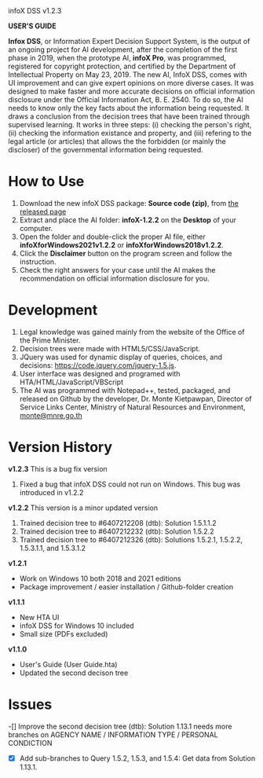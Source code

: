 <div id="g"></div>infoX DSS v1.2.3

**USER'S GUIDE**

**Infox DSS**, or Information Expert Decision Support System, is the output of an ongoing project for AI development, after the completion of the first phase in 2019, when the prototype AI, **infoX Pro**, was programmed, registered for copyright protection, and certified by the Department of Intellectual Property on May 23, 2019. The new AI, InfoX DSS, comes with UI improvement and can give expert opinions on more diverse cases. It was designed to make faster and more accurate decisions on official information disclosure under the Official Information Act, B. E. 2540. To do so, the AI needs to know only the key facts about the information being requested. It draws a conclusion from the decision trees that have been trained through supervised learning. It works in three steps: (i) checking the person's right, (ii) checking the information existance and property, and (iii) refering to the legal article (or articles) that allows the the forbidden (or mainly the discloser) of the governmental information being requested.

# How to Use
1. Download the new infoX DSS package: **Source code (zip)**, from <a href="https://github.com/Kietpawpan/infoX/releases">the released page</a>
2. Extract and place the AI folder: **infoX-1.2.2** on the **Desktop** of your computer.
3. Open the folder and double-click the proper AI file, either **infoXforWindows2021v1.2.2** or **infoXforWindows2018v1.2.2**. 
4. Click the **Disclaimer** button on the program screen and follow the instruction.
5. Check the right answers for your case until the AI makes the recommendation on official information disclosure for you. 

# Development
1. Legal knowledge was gained mainly from the website of the Office of the Prime Minister.
2. Decision trees were made with HTML5/CSS/JavaScript. 
3. JQuery was used for dynamic display of queries, choices, and decisions: https://code.jquery.com/jquery-1.5.js. 
4. User interface was designed and programed with HTA/HTML/JavaScript/VBScript
5. The AI was programmed with Notepad++, tested, packaged, and released on Github by the developer, Dr. Monte Kietpawpan, Director of Service Links Center, Ministry of Natural Resources and Environment, monte@mnre.go.th

# Version History 
**v1.2.3**
This is a bug fix version
1. Fixed a bug that infoX DSS could not run on Windows. This bug was introduced in v1.2.2
 
**v1.2.2**
This version is a minor updated version
1. Trained decision tree to #6407212208 (dtb): Solution 1.5.1.1.2
2. Trained decision tree to #6407212232 (dtb): Solution 1.5.2.2
3. Trained decision tree to #6407212326 (dtb): Solutions 1.5.2.1, 1.5.2.2, 1.5.3.1.1, and 1.5.3.1.2

**v1.2.1**
- Work on Windows 10 both 2018 and 2021 editions 
- Package improvement / easier installation / Github-folder creation 

**v1.1.1**
- New HTA UI
- infoX DSS for Windows 10 included
- Small size (PDFs excluded)

**v1.1.0**
- User's Guide (User Guide.hta)
- Updated the second decison tree

# Issues
-[] Improve the second decision tree (dtb): Solution 1.13.1 needs more branches on AGENCY NAME / INFORMATION TYPE / PERSONAL CONDICTION 
- [x] Add sub-branches to Query 1.5.2, 1.5.3, and 1.5.4: Get data from Solution 1.13.1.
